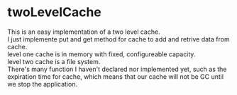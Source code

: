 # twoLevelCache
This is an easy implementation of a two level cache.  
I just implemente put and get method for cache to add and retrive data from cache.  
level one cache is in memory with fixed, configureable capacity.  
level two cache is a file system.  
There's many function I haven't declared nor implemented yet, such as the expiration time for cache, which means that our cache will not be GC until we stop the application.  
